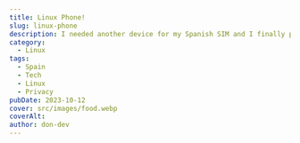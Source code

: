 ```yaml
---
title: Linux Phone!
slug: linux-phone
description: I needed another device for my Spanish SIM and I finally pulled the trigger on something that was a long time coming.
category:
  - Linux
tags:
  - Spain
  - Tech
  - Linux
  - Privacy
pubDate: 2023-10-12
cover: src/images/food.webp
coverAlt: 
author: don-dev
---
```

